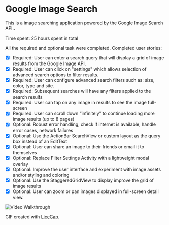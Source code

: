 # Google Image Search

This is a image searching application powered by the Google Image Search API..

Time spent: 25 hours spent in total

All the required and optional task were completed. Completed user stories:

 * [x] Required: User can enter a search query that will display a grid of image results from the Google Image API.
 * [x] Required: User can click on "settings" which allows selection of advanced search options to filter results.
 * [x] Required: User can configure advanced search filters such as: size, color, type and site.
 * [x] Required: Subsequent searches will have any filters applied to the search results
 * [x] Required: User can tap on any image in results to see the image full-screen
 * [x] Required: User can scroll down “infinitely” to continue loading more image results (up to 8 pages)
 * [x] Optional: Robust error handling, check if internet is available, handle error cases, network failures
 * [x] Optional: Use the ActionBar SearchView or custom layout as the query box instead of an EditText
 * [x] Optional: User can share an image to their friends or email it to themselves
 * [x] Optional: Replace Filter Settings Activity with a lightweight modal overlay
 * [x] Optional: Improve the user interface and experiment with image assets and/or styling and coloring
 * [x] Optional: Use the StaggeredGridView to display improve the grid of image results
 * [x] Optional: User can zoom or pan images displayed in full-screen detail view.

![Video Walkthrough](instaClient2.gif)

GIF created with [LiceCap](http://www.cockos.com/licecap/).
